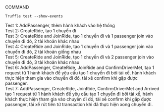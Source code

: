 COMMAND
```
Truffle test --show-events
```

Test 1: AddPassenger, thêm hành khách vào hệ thống <br>
Test 2: CreateRide, tạo 1 chuyến đi <br>
Test 3: CreateRide and JoinRide, tạo 1 chuyến đi và 1 passenger join vào chuyến đi đó, 2 tài khoản khác nhau <br>
Test 4: CreateRide and JoinRide, tạo 1 chuyến đi và 1 passenger join vào chuyến đi đó, 2 tài khoản giống nhau <br>
Test 5: CreateRide and JoinRide, tạo 1 chuyến đi và 2 passenger join vào chuyến đi đó, 3 tài khoản khác nhau <br>
Test 6: AddPassenger, CreateRide, JoinRide and ConfirmDriverMet, tạo 1 request từ 1 hành khách để yêu cầu tạo 1 chuyến đi bởi tài xế, hành khách thực hiện tham gia vào chuyến đi đó, tài xê confirm khi gặp được passenger. <br>
Test 7: AddPassenger, CreateRide, JoinRide, ConfirmDriverMet and Arrived tạo 1 request từ 1 hành khách để yêu cầu tạo 1 chuyến đi bởi tài xế, hành khách thực hiện tham gia vào chuyến đi đó, tài xế confirm khi gặp được passenger, tài xế rút tiền từ transaction khi đã thực hiện xong chuyến đi. <br>